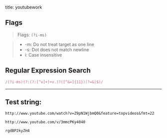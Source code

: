 title: youtubework

## Flags

> Flags: `(?i-ms)`

> * -m: Do not treat target as one line
> * -s: Dot does not match newline
> * i: Case insensitive

## Regular Expression Search

```ruby
/(?i-ms)(?:(?:[^v]+)+v.)?([^&=]{11})(?=&|$)/
```

---

## Test string:

```text
http://www.youtube.com/watch?v=Z9pN1WjbmQ0&feature=topvideos&fmt=22

http://www.youtube.com/v/3mmcPKy4040

rgdBP2kyZH4


```


